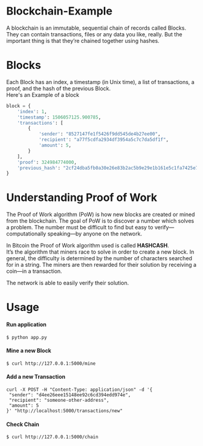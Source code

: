 # Blockchain-Example

A blockchain is an immutable, sequential chain of records called Blocks. They can contain transactions, files or any data you like, really. But the important thing is that they’re chained together using hashes.
<br>
# Blocks

Each Block has an index, a timestamp (in Unix time), a list of transactions, a proof, and the hash of the previous Block.<br>
Here's an Example of a block

```python
block = {
    'index': 1,
    'timestamp': 1506057125.900785,
    'transactions': [
        {
            'sender': "8527147fe1f5426f9dd545de4b27ee00",
            'recipient': "a77f5cdfa2934df3954a5c7c7da5df1f",
            'amount': 5,
        }
    ],
    'proof': 324984774000,
    'previous_hash': "2cf24dba5fb0a30e26e83b2ac5b9e29e1b161e5c1fa7425e73043362938b9824"
}
```
# Understanding Proof of Work

The Proof of Work algorithm (PoW) is how new blocks are created or mined from the blockchain.
The goal of PoW is to discover a number which solves a problem. The number must be difficult to
find but easy to verify—computationally speaking—by anyone on the network.<br>

In Bitcoin the Proof of Work algorithm used is called __HASHCASH__.<br>
It’s the algorithm that miners race to solve in order to create a new block. In general,
the difficulty is determined by the number of characters searched for in a string.
 The miners are then rewarded for their solution by receiving a coin—in a transaction.<br>

 The network is able to easily verify their solution.<br>
 
 # Usage

 #### Run application

 ```
 $ python app.py
 ```

 #### Mine a new Block

 ```
 $ curl http://127.0.0.1:5000/mine
 ```

 #### Add a new Transaction
 ```
 curl -X POST -H "Content-Type: application/json" -d '{
  "sender": "d4ee26eee15148ee92c6cd394edd974e",
  "recipient": "someone-other-address",
  "amount": 5
 }' "http://localhost:5000/transactions/new"
 ```

 #### Check Chain

 ```
 $ curl http://127.0.0.1:5000/chain
 ```
